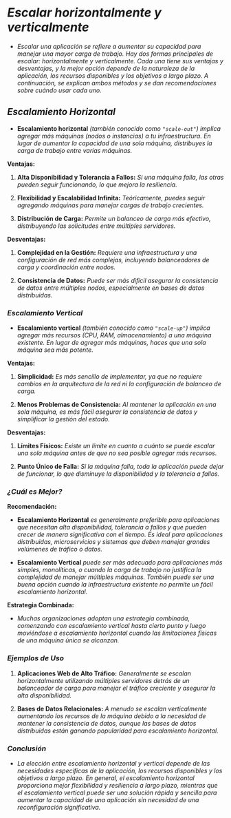 <!-- Autor: Daniel Benjamin Perez Morales -->
<!-- GitHub: https://github.com/D4nitrix13 -->
<!-- GitLab: https://gitlab.com/D4nitrix13 -->
<!-- Correo electrónico: danielperezdev@proton.me -->
# ***Escalar horizontalmente y verticalmente***

- *Escalar una aplicación se refiere a aumentar su capacidad para manejar una mayor carga de trabajo. Hay dos formas principales de escalar: horizontalmente y verticalmente. Cada una tiene sus ventajas y desventajas, y la mejor opción depende de la naturaleza de la aplicación, los recursos disponibles y los objetivos a largo plazo. A continuación, se explican ambos métodos y se dan recomendaciones sobre cuándo usar cada uno.*

## ***Escalamiento Horizontal***

- **Escalamiento horizontal** *(también conocido como `"scale-out"`) implica agregar más máquinas (nodos o instancias) a tu infraestructura. En lugar de aumentar la capacidad de una sola máquina, distribuyes la carga de trabajo entre varias máquinas.*

**Ventajas:**

1. **Alta Disponibilidad y Tolerancia a Fallos:** *Si una máquina falla, las otras pueden seguir funcionando, lo que mejora la resiliencia.*

2. **Flexibilidad y Escalabilidad Infinita:** *Teóricamente, puedes seguir agregando máquinas para manejar cargas de trabajo crecientes.*

3. **Distribución de Carga:** *Permite un balanceo de carga más efectivo, distribuyendo las solicitudes entre múltiples servidores.*

**Desventajas:**

1. **Complejidad en la Gestión:** *Requiere una infraestructura y una configuración de red más complejas, incluyendo balanceadores de carga y coordinación entre nodos.*

2. **Consistencia de Datos:** *Puede ser más difícil asegurar la consistencia de datos entre múltiples nodos, especialmente en bases de datos distribuidas.*

### ***Escalamiento Vertical***

- **Escalamiento vertical** *(también conocido como `"scale-up"`) implica agregar más recursos (CPU, RAM, almacenamiento) a una máquina existente. En lugar de agregar más máquinas, haces que una sola máquina sea más potente.*

**Ventajas:**

1. **Simplicidad:** *Es más sencillo de implementar, ya que no requiere cambios en la arquitectura de la red ni la configuración de balanceo de carga.*

2. **Menos Problemas de Consistencia:** *Al mantener la aplicación en una sola máquina, es más fácil asegurar la consistencia de datos y simplificar la gestión del estado.*

**Desventajas:**

1. **Límites Físicos:** *Existe un límite en cuanto a cuánto se puede escalar una sola máquina antes de que no sea posible agregar más recursos.*

2. **Punto Único de Falla:** *Si la máquina falla, toda la aplicación puede dejar de funcionar, lo que disminuye la disponibilidad y la tolerancia a fallos.*

### ***¿Cuál es Mejor?***

**Recomendación:**

- **Escalamiento Horizontal** *es generalmente preferible para aplicaciones que necesitan alta disponibilidad, tolerancia a fallos y que pueden crecer de manera significativa con el tiempo. Es ideal para aplicaciones distribuidas, microservicios y sistemas que deben manejar grandes volúmenes de tráfico o datos.*

- **Escalamiento Vertical** *puede ser más adecuado para aplicaciones más simples, monolíticas, o cuando la carga de trabajo no justifica la complejidad de manejar múltiples máquinas. También puede ser una buena opción cuando la infraestructura existente no permite un fácil escalamiento horizontal.*

**Estrategia Combinada:**

- *Muchas organizaciones adoptan una estrategia combinada, comenzando con escalamiento vertical hasta cierto punto y luego moviéndose a escalamiento horizontal cuando las limitaciones físicas de una máquina única se alcanzan.*

### ***Ejemplos de Uso***

1. **Aplicaciones Web de Alto Tráfico:** *Generalmente se escalan horizontalmente utilizando múltiples servidores detrás de un balanceador de carga para manejar el tráfico creciente y asegurar la alta disponibilidad.*

2. **Bases de Datos Relacionales:** *A menudo se escalan verticalmente aumentando los recursos de la máquina debido a la necesidad de mantener la consistencia de datos, aunque las bases de datos distribuidas están ganando popularidad para escalamiento horizontal.*

### ***Conclusión***

- *La elección entre escalamiento horizontal y vertical depende de las necesidades específicas de la aplicación, los recursos disponibles y los objetivos a largo plazo. En general, el escalamiento horizontal proporciona mejor flexibilidad y resiliencia a largo plazo, mientras que el escalamiento vertical puede ser una solución rápida y sencilla para aumentar la capacidad de una aplicación sin necesidad de una reconfiguración significativa.*
